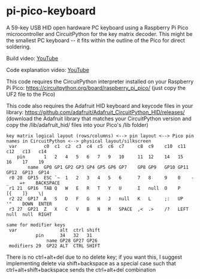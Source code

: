 # pi-pico-keyboard
A 59-key USB HID open hardware PC keyboard using a Raspberry Pi Pico microcontroller and CircuitPython for the key matrix decoder.  This might be the smallest PC keyboard -- it fits within the outline of the Pico for direct soldering.

Build video: [YouTube](https://www.youtube.com/watch?v=iWWTJKWFNok)

Code explanation video: [YouTube](https://www.youtube.com/watch?v=V2ivH2PEoiA)

This code requires the CircuitPython interpreter installed on your Raspberry Pi Pico: https://circuitpython.org/board/raspberry_pi_pico/ (just copy the UF2 file to the Pico)

This code also requires the Adafruit HID keyboard and keycode files in your library: https://github.com/adafruit/Adafruit_CircuitPython_HID/releases/
(download the Adafruit library that matches your CircuitPython version and copy the /lib/adafruit_hid/ files into your Pico's /lib folder)
```
key matrix logical layout (rows/columns) <--> pin layout <--> Pico pin names in CircuitPython <--> physical layout/silkscreen
 var          c0  c1  c2  c3  c4  c5  c6  c7     c8  c9    c10  c11  c12   c13   c14
    pin       1   2   4   5   6   7   9   10     11  12    14   15   16    17    19
        name  GP0 GP1 GP2 GP3 GP4 GP5 GP6 GP7    GP8 GP9   GP10 GP11 GP12  GP13  GP14
 r0 20  GP15  ESC `~  1   2   3   4   5   6      7   8     9    0    -_    =+    BACKSPACE
 r1 21  GP16  TAB Q   W   E   R   T   Y   U      I   null  O    P    [{    ]}    \|
 r2 22  GP17  A   S   D   F   G   H   J   null   K   L     ;:   UP   '"    DOWN  ENTER
 r3 27  GP21  Z   X   C   V   B   N   M   SPACE  ,<  .>    /?   LEFT null  null  RIGHT

same for modifier keys
 var                alt  ctrl shift
           pin      34   32   31
               name GP28 GP27 GP26
 modifiers 29  GP22 ALT  CTRL SHIFT
```
There is no ctrl+alt+del due to no delete key; if you want this, I suggest implementing delete via shift+backspace as a special case such that ctrl+alt+shift+backspace sends the ctrl+alt+del combination
